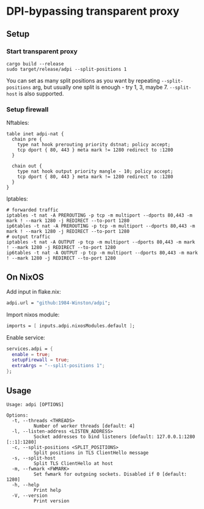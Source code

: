 # DPI-bypassing transparent proxy

## Setup

### Start transparent proxy

```shell
cargo build --release
sudo target/release/adpi --split-positions 1
```

You can set as many split positions as you want by repeating `--split-positions`
arg, but usually one split is enough - try 1, 3, maybe 7. `--split-host` is also
supported.

### Setup firewall

Nftables:

```nftables
table inet adpi-nat {
  chain pre {
    type nat hook prerouting priority dstnat; policy accept;
    tcp dport { 80, 443 } meta mark != 1280 redirect to :1280
  }

  chain out {
    type nat hook output priority mangle - 10; policy accept;
    tcp dport { 80, 443 } meta mark != 1280 redirect to :1280
  }
}
```

Iptables:

```shell
# forwarded traffic
iptables -t nat -A PREROUTING -p tcp -m multiport --dports 80,443 -m mark ! --mark 1280 -j REDIRECT --to-port 1280
ip6tables -t nat -A PREROUTING -p tcp -m multiport --dports 80,443 -m mark ! --mark 1280 -j REDIRECT --to-port 1280
# output traffic
iptables -t nat -A OUTPUT -p tcp -m multiport --dports 80,443 -m mark ! --mark 1280 -j REDIRECT --to-port 1280
ip6tables -t nat -A OUTPUT -p tcp -m multiport --dports 80,443 -m mark ! --mark 1280 -j REDIRECT --to-port 1280
```

## On NixOS

Add input in flake.nix:

```nix
adpi.url = "github:1984-Winston/adpi";
```

Import nixos module:

```nix
imports = [ inputs.adpi.nixosModules.default ];
```

Enable service:

```nix
services.adpi = {
  enable = true;
  setupFirewall = true;
  extraArgs = "--split-positions 1";
};
```

## Usage

```text
Usage: adpi [OPTIONS]

Options:
  -t, --threads <THREADS>
          Number of worker threads [default: 4]
  -l, --listen-address <LISTEN_ADDRESS>
          Socket addresses to bind listeners [default: 127.0.0.1:1280 [::1]:1280]
  -c, --split-positions <SPLIT_POSITIONS>
          Split positions in TLS ClientHello message
  -s, --split-host
          Split TLS ClientHello at host
  -m, --fwmark <FWMARK>
          Set fwmark for outgoing sockets. Disabled if 0 [default: 1280]
  -h, --help
          Print help
  -V, --version
          Print version
```
